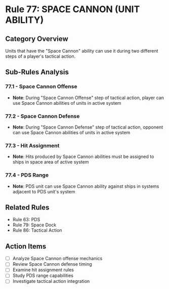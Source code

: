 # Rule 77: SPACE CANNON (UNIT ABILITY)

## Category Overview
Units that have the "Space Cannon" ability can use it during two different steps of a player's tactical action.

## Sub-Rules Analysis

### 77.1 - Space Cannon Offense
- **Note**: During "Space Cannon Offense" step of tactical action, player can use Space Cannon abilities of units in active system

### 77.2 - Space Cannon Defense
- **Note**: During "Space Cannon Defense" step of tactical action, opponent can use Space Cannon abilities of units in active system

### 77.3 - Hit Assignment
- **Note**: Hits produced by Space Cannon abilities must be assigned to ships in space area of active system

### 77.4 - PDS Range
- **Note**: PDS unit can use Space Cannon ability against ships in systems adjacent to PDS unit's system

## Related Rules
- Rule 63: PDS
- Rule 79: Space Dock
- Rule 86: Tactical Action

## Action Items
- [ ] Analyze Space Cannon offense mechanics
- [ ] Review Space Cannon defense timing
- [ ] Examine hit assignment rules
- [ ] Study PDS range capabilities
- [ ] Investigate tactical action integration